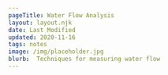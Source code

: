 ```yaml
---
pageTitle: Water Flow Analysis 
layout: layout.njk
date: Last Modified 
updated: 2020-11-16
tags: notes 
image: /img/placeholder.jpg
blurb:  Techniques for measuring water flow 
---
```

